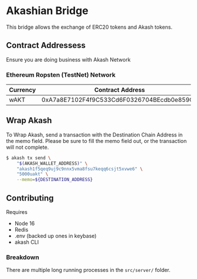 # Akashian Bridge

This bridge allows the exchange of ERC20 tokens and Akash tokens.

## Contract Addressess

Ensure you are doing business with Akash Network

### Ethereum Ropsten (TestNet) Network

| Currency | Contract Address                           |
| -------- | ------------------------------------------ |
| wAKT     | 0xA7a8E7102F4f9C533Cd6F0326704BEcdb0e859C9 |

## Wrap Akash

To Wrap Akash, send a transaction with the Destination Chain Address in the memo field. Please be sure to fill the memo field out, or the transaction will not complete.

```bash
$ akash tx send \
    "$(AKASH_WALLET_ADDRESS)" \
    "akash1f5qeq9uj9c9nnx5vma8fsu7keqq6csjt5xvwe6" \
    "5000uakt" \
    --memo=${DESTINATION_ADDRESS}
```

## Contributing

Requires

- Node 16
- Redis
- .env (backed up ones in keybase)
- akash CLI

### Breakdown

There are multiple long running processes in the `src/server/` folder.
